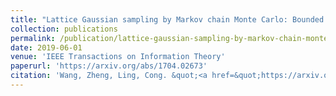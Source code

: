 ```yaml
---
title: "Lattice Gaussian sampling by Markov chain Monte Carlo: Bounded distance decoding and trapdoor sampling"
collection: publications
permalink: /publication/lattice-gaussian-sampling-by-markov-chain-monte-carlo-bounded-distance-decoding-and-trapdoor-sampling
date: 2019-06-01
venue: 'IEEE Transactions on Information Theory'
paperurl: 'https://arxiv.org/abs/1704.02673'
citation: 'Wang, Zheng, Ling, Cong. &quot;<a href=&quot;https://arxiv.org/abs/1704.02673&quot;>Lattice Gaussian sampling by Markov chain Monte Carlo: Bounded distance decoding and trapdoor sampling</a>&quot;, <i>IEEE Transactions on Information Theory</i>, vol. 65, no. 6, pp. 3630--3645, 2019.'
---
```

